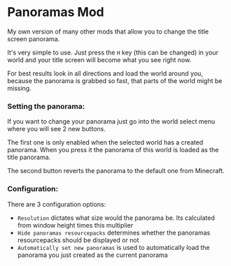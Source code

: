 # Panoramas Mod
My own version of many other mods that allow you to change the title screen panorama.

It's very simple to use. Just press the `H` key (this can be changed) in your world and your title screen will become what you see right now.

For best results look in all directions and load the world around you, because the panorama is grabbed so fast, that parts of the world might be missing.

### Setting the panorama:

If you want to change your panorama just go into the world select menu where you will see 2 new buttons.

The first one is only enabled when the selected world has a created panorama. When you press it the panorama of this world is loaded as the title panorama.

The second button reverts the panorama to the default one from Minecraft.

### Configuration:

There are 3 configuration options:
- `Resolution` dictates what size would the panorama be. Its calculated from window height times this multiplier
- `Hide panoramas resourcepacks` determines whether the panoramas resourcepacks should be displayed or not
- `Automatically set new panoramas` is used to automatically load the panorama you just created as the current panorama

